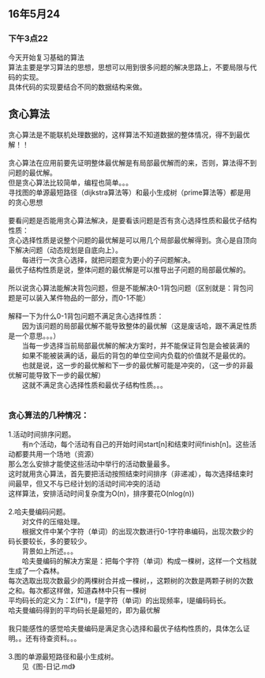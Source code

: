 <h2>16年5月24</h2>
<h3>下午3点22</h3>
今天开始复习基础的算法<br>
算法主要是学习算法的思想，思想可以用到很多问题的解决思路上，不要局限与代码的实现。<br>
具体代码的实现要结合不同的数据结构来做。<br>
<h2>贪心算法</h2>
贪心算法是不能联机处理数据的，这样算法不知道数据的整体情况，得不到最优解！！<br>
<br>
贪心算法在应用前要先证明整体最优解是有局部最优解而的来，否则，算法得不到问题的最优解。<br>
但是贪心算法比较简单，编程也简单。。。<br>
寻找图的单源最短路径（dijkstra算法等）和最小生成树（prime算法等）都是用的贪心思想<br>
<br>
要看问题是否能用贪心算法解决，是要看该问题是否有贪心选择性质和最优子结构性质：<br>
贪心选择性质是说整个问题的最优解是可以用几个局部最优解得到。贪心是自顶向下解决问题（动态规划是自底向上）。<br>
&emsp;&emsp;每进行一次贪心选择，就把问题变为更小的子问题解决。<br>
最优子结构性质是说，整体问题的最优解是可以推导出子问题的局部最优解的。<br>
<br>
所以说贪心算法能解决背包问题，但是不能解决0-1背包问题（区别就是：背包问题是可以装入某件物品的一部分，而0-1不能）<br>
<br>
解释一下为什么0-1背包问题不满足贪心选择性质：<br>
&emsp;&emsp;因为该问题的局部最优解不能导致整体的最优解（这是废话哈，跟不满足性质是一个意思。。。）<br>
&emsp;&emsp;当每一步选择当前局部最优解的解决方案时，并不能保证背包是会被装满的<br>
&emsp;&emsp;如果不能被装满的话，最后的背包的单位空间内负载的价值就不是最优的。<br>
&emsp;&emsp;也就是说，这一步的最优解和下一步的最优解可能是冲突的，（这一步的非最优解可能导致下一步的最优解）<br>
&emsp;&emsp;这就不满足贪心选择性质和最优子结构性质。。。<br>
<br>
<h3>贪心算法的几种情况：</h3>
1.活动时间排序问题。<br>
&emsp;&emsp;有n个活动，每个活动有自己的开始时间start[n]和结束时间finish[n]。这些活动都要共用一个场地（资源）<br>
那么怎么安排才能使这些活动中举行的活动数量最多。<br>
这时就用贪心算法，首先要把活动按照结束时间排序（非递减），每次选择结束时间最早，但又不与已经计划的活动时间冲突的活动<br>
这样算法，安排活动时间复杂度为O(n)，排序要花O(nlog(n))<br>
<br>
2.哈夫曼编码问题。<br>
&emsp;&emsp;对文件的压缩处理。<br>
&emsp;&emsp;根据文件中某个字符（单词）的出现次数进行0-1字符串编码，出现次数少的码长要较长，多的要较少。<br>
&emsp;&emsp;背景如上所述。。。<br>
&emsp;&emsp;哈夫曼编码的解决方案是：把每个字符（单词）构成一棵树，这样一个文档就生成了一个森林。<br>
每次选取出现次数最少的两棵树合并成一棵树，，这颗树的次数是两颗子树的次数之和。每次都这样做，知道森林中只有一棵树<br>
平均码长的定义为：Σ(f*l)，f是字符（单词）的出现频率，l是编码码长。<br>
哈夫曼编码得到的平均码长是最短的，即为最优解<br>
<br>
我只能感性的感觉哈夫曼编码是满足贪心选择和最优子结构性质的，具体怎么证明。。还有待查资料。。。<br>
<br>
3.图的单源最短路径和最小生成树。<br>
&emsp;&emsp;见《图-日记.md》<br>
